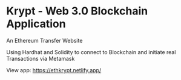 # Krypt - Web 3.0 Blockchain Application

An Ethereum Transfer Website

Using Hardhat and Solidity to connect to Blockchain and initiate real Transactions via Metamask

View app: https://ethkrypt.netlify.app/
